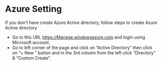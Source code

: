 Azure Setting
====================================

If you don't have create Azure Active directory, follow steps to create Azure Active directory

*	Go to this URL https://Manage.windowsazure.com and login using Microsoft account.
* Go to left corner of the page and click on “Active Directory” then click on “+ New ” button and in the 3rd column from the left click “Directory” & “Custom Create”.
